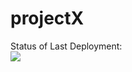 # projectX


Status of Last Deployment:<br>
<img src="https://github.com/AlexeyOSavchenko/projectX/workflows/django/badge.svg?branch=master"><br>
